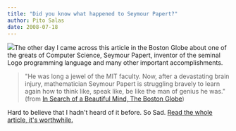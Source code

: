 ```yaml
---
title: "Did you know what happened to Seymour Papert?"
author: Pito Salas
date: 2008-07-18
---
```




![](https://i0.wp.com/farm1.static.flickr.com/95/209335822_ff4026fe2e.jpg?w=584)The
other day I came across this article in the Boston Globe about one of the
greats of Computer Science, Seymour Papert, inventor of the seminal Logo
programming language and many other important accomplishments.

> "He was long a jewel of the MIT faculty. Now, after a devastating brain
> injury, mathematician Seymour Papert is struggling bravely to learn again
> how to think like, speak like, be like the man of genius he was." (from [In
> Search of a Beautiful Mind, The Boston
> Globe](<http://www.boston.com/lifestyle/articles/2008/07/12/in_search_of_a_beautiful_mind/>))

Hard to believe that I hadn't heard of it before. So Sad. [Read the whole
article, it's
worthwhile.](<http://www.boston.com/lifestyle/articles/2008/07/12/in_search_of_a_beautiful_mind/>)


